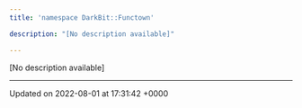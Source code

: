```yaml
---
title: 'namespace DarkBit::Functown'

description: "[No description available]"

---
```







[No description available]






-------------------------------

Updated on 2022-08-01 at 17:31:42 +0000